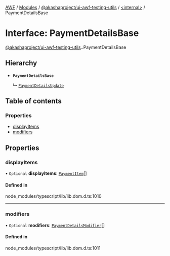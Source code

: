 [AWF](../README.md) / [Modules](../modules.md) / [@akashaproject/ui-awf-testing-utils](../modules/akashaproject_ui_awf_testing_utils.md) / [<internal\>](../modules/akashaproject_ui_awf_testing_utils._internal_.md) / PaymentDetailsBase

# Interface: PaymentDetailsBase

[@akashaproject/ui-awf-testing-utils](../modules/akashaproject_ui_awf_testing_utils.md).[<internal>](../modules/akashaproject_ui_awf_testing_utils._internal_.md).PaymentDetailsBase

## Hierarchy

- **`PaymentDetailsBase`**

  ↳ [`PaymentDetailsUpdate`](akashaproject_ui_awf_testing_utils._internal_.PaymentDetailsUpdate.md)

## Table of contents

### Properties

- [displayItems](akashaproject_ui_awf_testing_utils._internal_.PaymentDetailsBase.md#displayitems)
- [modifiers](akashaproject_ui_awf_testing_utils._internal_.PaymentDetailsBase.md#modifiers)

## Properties

### displayItems

• `Optional` **displayItems**: [`PaymentItem`](akashaproject_ui_awf_testing_utils._internal_.PaymentItem.md)[]

#### Defined in

node_modules/typescript/lib/lib.dom.d.ts:1010

___

### modifiers

• `Optional` **modifiers**: [`PaymentDetailsModifier`](akashaproject_ui_awf_testing_utils._internal_.PaymentDetailsModifier.md)[]

#### Defined in

node_modules/typescript/lib/lib.dom.d.ts:1011
